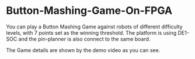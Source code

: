 # Button-Mashing-Game-On-FPGA
You can play a Button Mashing Game against robots of different difficulty levels, with 7 points set as the winning threshold.
The platform is using DE1-SOC and the pin-planner is also connect to the same board.

The Game details are shown by the demo video as you can see.
